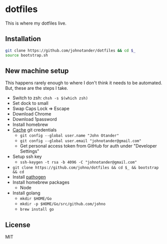 # dotfiles

This is where my dotfiles live.

## Installation

```sh
git clone https://github.com/johnotander/dotfiles && cd $_
source bootstrap.sh
```

## New machine setup

This happens rarely enough to where I don't think it needs to be automated.
But, these are the steps I take.

- Switch to zsh: `chsh -s $(which zsh)`
- Set dock to small
- Swap Caps Lock => Escape
- Download Chrome
- Download 1password
- Install homebrew
- [Cache][cache] git credentials
  - `git config --global user.name "John Otander"`
  - `git config --global user.email "johnotander@gmail.com"`
  - Get personal access token from GitHub for auth under "Developer Settings"
- Setup ssh key
  - `ssh-keygen -t rsa -b 4096 -C "johnotander@gmail.com"`
- `git clone https://github.com/johno/dotfiles && cd $_ && bootstrap && cd`
- Install [pathogen][]
- Install homebrew packages
  - Node
- Install golang
  - `mkdir $HOME/Go`
  - `mkdir -p $HOME/Go/src/github.com/johno`
  - `brew install go` 

## License

MIT

[cache]: https://help.github.com/articles/caching-your-github-password-in-git/
[pathogen]: https://github.com/tpope/vim-pathogen
